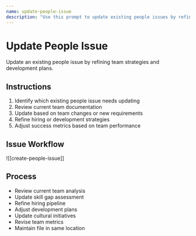 ```yaml
---
name: update-people-issue
description: "Use this prompt to update existing people issues by refining team strategies and development plans."
---
```


# Update People Issue

Update an existing people issue by refining team strategies and development plans.

## Instructions

1. Identify which existing people issue needs updating
2. Review current team documentation
3. Update based on team changes or new requirements
4. Refine hiring or development strategies
5. Adjust success metrics based on team performance

## Issue Workflow

![[create-people-issue]]

## Process

- Review current team analysis
- Update skill gap assessment
- Refine hiring pipeline
- Adjust development plans
- Update cultural initiatives
- Revise team metrics
- Maintain file in same location
